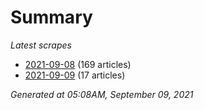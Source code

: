# Summary
*Latest scrapes*
* [2021-09-08](https://github.com/nuuuwan/news_lk/blob/data/news_lk.2021-09-08.json) (169 articles)
* [2021-09-09](https://github.com/nuuuwan/news_lk/blob/data/news_lk.2021-09-09.json) (17 articles)

*Generated at 05:08AM, September 09, 2021*
